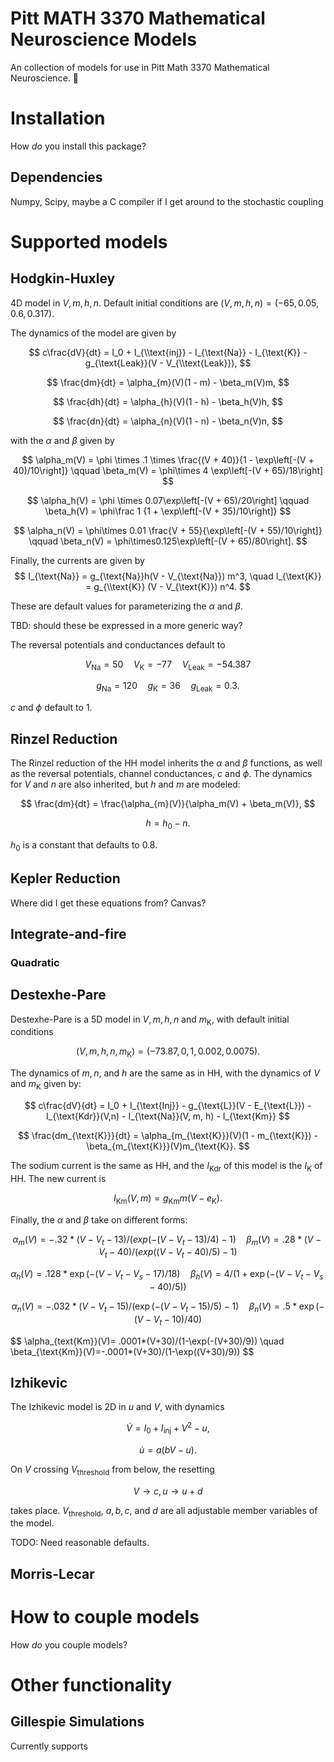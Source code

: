# Pitt MATH 3370 Mathematical Neuroscience Models

An collection of models for use in Pitt Math 3370 Mathematical Neuroscience. :brain:

# Installation
How *do* you install this package?

## Dependencies

Numpy, Scipy, maybe a C compiler if I get around to the stochastic coupling

# Supported models
## Hodgkin-Huxley
4D model in $V, m, h, n$. Default initial conditions are $(V, m, h, n) = (-65,
0.05, 0.6, 0.317)$. 

The dynamics of the model are given by

$$
c\frac{dV}{dt} = I_0 + I_{\\text{inj}} - I_{\text{Na}} - I_{\text{K}} -
g_{\text{Leak}}(V - V_{\\text{Leak}}),
$$

$$
\frac{dm}{dt} = \alpha_{m}(V)(1 - m) - \beta_m(V)m,
$$

$$
\frac{dh}{dt} = \alpha_{h}(V)(1 - h) - \beta_h(V)h,
$$

$$
\frac{dn}{dt} = \alpha_{n}(V)(1 - n) - \beta_n(V)n,
$$

with the $\alpha$ and $\beta$ given by

$$
\alpha_m(V) = \phi \times .1 \times \frac{(V + 40)}{1 - \exp\left[-(V +
40)/10\right]}
\qquad
\beta_m(V) = \phi\times 4 \exp\left[-(V + 65)/18\right]
$$

$$
\alpha_h(V) = \phi \times 0.07\exp\left[-(V + 65)/20\right]
\qquad 
\beta_h(V) = \phi\frac 1 {1 + \exp\left[-(V + 35)/10\right]}
$$

$$
\alpha_n(V) = \phi\times 0.01 \frac{V + 55}{\exp\left[-(V + 55)/10\right]}
\qquad
\beta_n(V) = \phi\times0.125\exp\left[-(V + 65)/80\right].
$$

Finally, the currents are given by
$$
I_{\text{Na}} = g_{\text{Na}}h(V - V_{\text{Na}}) m^3, 
\quad 
I_{\text{K}} = g_{\\text{K}} (V - V_{\text{K}}) n^4.
$$



These are default values for parameterizing the $\alpha$ and $\beta$. 

TBD: should these be expressed in a more generic way? 

The reversal potentials and conductances default to

$$
V_{\text{Na}} = 50 \quad V_{\text{K}} = -77 \quad V_{\text{Leak}} = -54.387
$$

$$
g_{\text{Na}} = 120 \quad g_{\text{K}} = 36 \quad g_{\text{Leak}} = 0.3.
$$

$c$ and $\phi$ default to 1. 

## Rinzel Reduction

The Rinzel reduction of the HH model inherits the $\alpha$ and $\beta$
functions, as well as the reversal potentials, channel conductances, $c$ and
$\phi$. The dynamics for $V$ and $n$ are also inherited, but $h$ and $m$ are
modeled: 

$$
\frac{dm}{dt} = \frac{\alpha_{m}(V)}{\alpha_m(V) + \beta_m(V)},
$$

$$
h = h_0 - n.
$$

$h_0$ is a constant that defaults to 0.8.

## Kepler Reduction

Where did I get these equations from? Canvas?

## Integrate-and-fire
### Quadratic

## Destexhe-Pare

Destexhe-Pare is a 5D model in $V, m, h, n$ and $m_{\text{K}}$, with default
initial conditions 

$$
(V, m, h, n, m_{\text{K}}) = (-73.87,0,1,0.002,0.0075).
$$

The dynamics of $m, n,$ and $h$ are the same as in HH, with the dynamics of
$V$ and $m_{\text{K}}$ given by:

$$
c\frac{dV}{dt} = I_0 + I_{\text{Inj}} - g_{\text{L}}(V - E_{\text{L}}) -
I_{\text{Kdr}}(V,n) - I_{\text{Na}}(V, m, h) - I_{\text{Km}}
$$

$$
\frac{dm_{\text{K}}}{dt} = \alpha_{m_{\text{K}}}(V)(1 - m_{\text{K}}) -
\beta_{m_{\text{K}}}(V)m_{\text{K}}.
$$

The sodium current is the same as HH, and the $I_{\text{Kdr}}$ of
this model is the $I_{\text{K}}$ of HH. The new current is 

$$
I_{\text{Km}}(V,m)= g_{\text{Km}}m(V-e_{\text{K}}).
$$

Finally, the $\alpha$ and $\beta$ take on different forms:

$$
\alpha_m(V)=-.32*(V-V_t-13)/(exp(-(V-V_t-13)/4)-1)
\quad
\beta_m(V)=.28*(V-V_t-40)/(exp((V-V_t-40)/5)-1)
$$

$$
\alpha_h(V)=.128*\exp(-(V-V_t-V_s-17)/18)
\quad
\beta_h(V)=4/(1+\exp(-(V-V_t-V_s-40)/5))
$$

$$
\alpha_n(V)=-.032*(V-V_t-15)/(\exp(-(V-V_t-15)/5)-1)
\quad
\beta_n(V)=.5*\exp(-(V-V_t-10)/40)
$$

$$
\alpha_\{text{Km}}(V)= .0001*(V+30)/(1-\exp(-(V+30)/9))
\quad
\beta_{\text{Km}}(V)=-.0001*(V+30)/(1-\exp((V+30)/9))
$$

## Izhikevic

The Izhikevic model is 2D in $u$ and $V$, with dynamics

$$
\dot V = I_0 + I_{\text{inj}} + V^2 - u,
$$

$$
\dot u = a(bV - u).
$$

On $V$ crossing $V_{\text{threshold}}$ from below, the resetting

$$
V\to c, u \to u + d
$$

takes place. $V_{\text{threshold}}$, $a, b, c$, and $d$ are all adjustable
member variables of the model. 

TODO: Need reasonable defaults.


## Morris-Lecar

# How to couple models
How *do* you couple models?

# Other functionality

## Gillespie Simulations
Currently supports 
